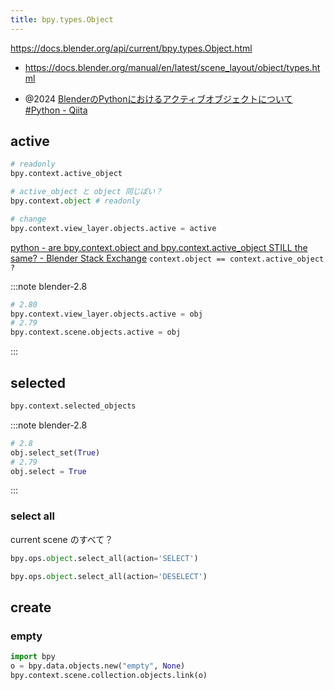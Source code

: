 ```yaml
---
title: bpy.types.Object
---
```


https://docs.blender.org/api/current/bpy.types.Object.html

- https://docs.blender.org/manual/en/latest/scene_layout/object/types.html

- @2024 [BlenderのPythonにおけるアクティブオブジェクトについて #Python - Qiita](https://qiita.com/SaitoTsutomu/items/eb859dc41b7f585252cd)

## active

```py
# readonly
bpy.context.active_object

# active_object と object 同じぽい？
bpy.context.object # readonly

# change
bpy.context.view_layer.objects.active = active
```

[python - are bpy.context.object and bpy.context.active_object STILL the same? - Blender Stack Exchange](https://blender.stackexchange.com/questions/31759/are-bpy-context-object-and-bpy-context-active-object-still-the-same)
`context.object == context.active_object ?`

:::note blender-2.8

```py
# 2.80
bpy.context.view_layer.objects.active = obj
# 2.79
bpy.context.scene.objects.active = obj
```

:::

## selected

```python
bpy.context.selected_objects
```

:::note blender-2.8

```py
# 2.8
obj.select_set(True)
# 2.79
obj.select = True
```

:::

### select all

current scene のすべて？

```py
bpy.ops.object.select_all(action='SELECT')

bpy.ops.object.select_all(action='DESELECT')
```

## create

### empty

```py
import bpy
o = bpy.data.objects.new("empty", None)
bpy.context.scene.collection.objects.link(o)
```
